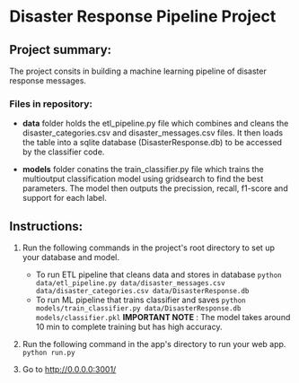 # Disaster Response Pipeline Project
## Project summary:
The project consits in building a machine learning pipeline of disaster response messages.

### Files in repository:
- **data** folder holds the etl_pipeline.py file which combines and cleans the disaster_categories.csv and disaster_messages.csv  files. It then loads the table into a sqlite database (DisasterResponse.db) to be accessed by the classifier code.
  

- **models** folder conatins the train_classifier.py file which trains the multioutput classification model using gridsearch to find the best parameters. The model then outputs the precission, recall, f1-score and support for each label.


## Instructions:
1. Run the following commands in the project's root directory to set up your database and model.

    - To run ETL pipeline that cleans data and stores in database
        `python data/etl_pipeline.py data/disaster_messages.csv data/disaster_categories.csv data/DisasterResponse.db`
    - To run ML pipeline that trains classifier and saves
        `python models/train_classifier.py data/DisasterResponse.db models/classifier.pkl`
    **IMPORTANT NOTE** : The model takes around 10 min to complete training but has high accuracy. 

2. Run the following command in the app's directory to run your web app.
    `python run.py`

3. Go to http://0.0.0.0:3001/
